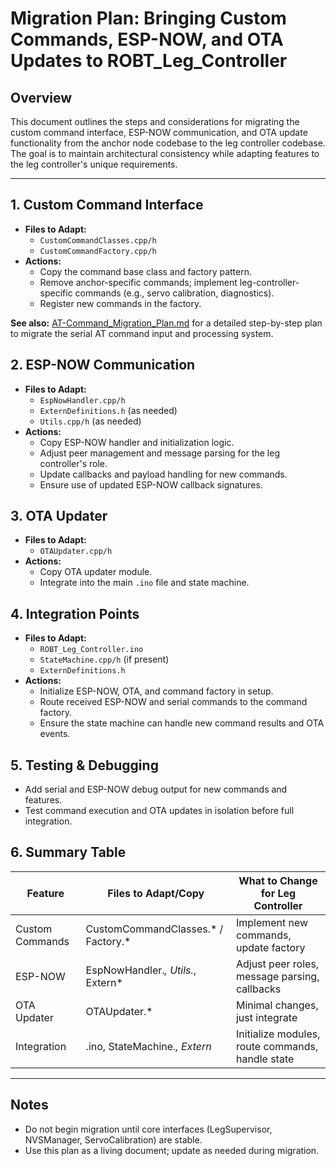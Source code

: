 # Migration Plan: Bringing Custom Commands, ESP-NOW, and OTA Updates to ROBT_Leg_Controller

## Overview
This document outlines the steps and considerations for migrating the custom command interface, ESP-NOW communication, and OTA update functionality from the anchor node codebase to the leg controller codebase. The goal is to maintain architectural consistency while adapting features to the leg controller's unique requirements.

---

## 1. Custom Command Interface
- **Files to Adapt:**
  - `CustomCommandClasses.cpp/h`
  - `CustomCommandFactory.cpp/h`
- **Actions:**
  - Copy the command base class and factory pattern.
  - Remove anchor-specific commands; implement leg-controller-specific commands (e.g., servo calibration, diagnostics).
  - Register new commands in the factory.

**See also:** [AT-Command_Migration_Plan.md](AT-Command_Migration_Plan.md) for a detailed step-by-step plan to migrate the serial AT command input and processing system.

## 2. ESP-NOW Communication
- **Files to Adapt:**
  - `EspNowHandler.cpp/h`
  - `ExternDefinitions.h` (as needed)
  - `Utils.cpp/h` (as needed)
- **Actions:**
  - Copy ESP-NOW handler and initialization logic.
  - Adjust peer management and message parsing for the leg controller's role.
  - Update callbacks and payload handling for new commands.
  - Ensure use of updated ESP-NOW callback signatures.

## 3. OTA Updater
- **Files to Adapt:**
  - `OTAUpdater.cpp/h`
- **Actions:**
  - Copy OTA updater module.
  - Integrate into the main `.ino` file and state machine.

## 4. Integration Points
- **Files to Adapt:**
  - `ROBT_Leg_Controller.ino`
  - `StateMachine.cpp/h` (if present)
  - `ExternDefinitions.h`
- **Actions:**
  - Initialize ESP-NOW, OTA, and command factory in setup.
  - Route received ESP-NOW and serial commands to the command factory.
  - Ensure the state machine can handle new command results and OTA events.

## 5. Testing & Debugging
- Add serial and ESP-NOW debug output for new commands and features.
- Test command execution and OTA updates in isolation before full integration.

## 6. Summary Table
| Feature         | Files to Adapt/Copy                | What to Change for Leg Controller                |
|-----------------|-----------------------------------|--------------------------------------------------|
| Custom Commands | CustomCommandClasses.* / Factory.* | Implement new commands, update factory           |
| ESP-NOW         | EspNowHandler.*, Utils.*, Extern*  | Adjust peer roles, message parsing, callbacks    |
| OTA Updater     | OTAUpdater.*                      | Minimal changes, just integrate                  |
| Integration     | .ino, StateMachine.*, Extern*      | Initialize modules, route commands, handle state |

---

## Notes
- Do not begin migration until core interfaces (LegSupervisor, NVSManager, ServoCalibration) are stable.
- Use this plan as a living document; update as needed during migration.
